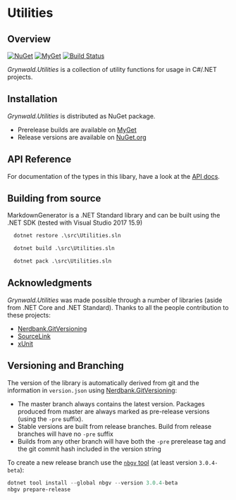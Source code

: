 # Utilities

## Overview

[![NuGet](https://img.shields.io/nuget/v/Grynwald.Utilities.svg)](https://www.nuget.org/packages/Grynwald.Utilities)
[![MyGet](https://img.shields.io/myget/ap0llo-utilities/vpre/Grynwald.Utilities.svg?label=myget)](https://www.myget.org/feed/ap0llo-utilities/package/nuget/Grynwald.Utilities)
[![Build Status](https://dev.azure.com/ap0llo/OSS/_apis/build/status/utilities?branchName=master)](https://dev.azure.com/ap0llo/OSS/_build/latest?definitionId=8?branchName=master)

*Grynwald.Utilities* is a collection of utility functions for usage in C#/.NET projects.

## Installation

*Grynwald.Utilities* is distributed as NuGet package.

- Prerelease builds are available on [MyGet](https://www.myget.org/feed/ap0llo-utilities/package/nuget/Grynwald.Utilities)
- Release versions are available on [NuGet.org](https://www.nuget.org/packages/Grynwald.Utilities)

## API Reference

For documentation of the types in this libary, have a look at the [API docs](docs/api/Grynwald/Utilities/Namespace.md).

## Building from source

MarkdownGenerator is a .NET Standard library and can be built using the .NET SDK (tested with Visual Studio 2017 15.9)

```bat
  dotnet restore .\src\Utilities.sln

  dotnet build .\src\Utilities.sln

  dotnet pack .\src\Utilities.sln
```

## Acknowledgments

*Grynwald.Utilities* was made possible through a number of libraries (aside from
.NET Core and .NET Standard). Thanks to all the people contribution to these projects:

- [Nerdbank.GitVersioning](https://github.com/AArnott/Nerdbank.GitVersioning/)
- [SourceLink](https://github.com/dotnet/sourcelink)
- [xUnit](http://xunit.github.io/)

## Versioning and Branching

The version of the library is automatically derived from git and the information
in `version.json` using [Nerdbank.GitVersioning](https://github.com/AArnott/Nerdbank.GitVersioning):

- The master branch  always contains the latest version. Packages produced from
  master are always marked as pre-release versions (using the `-pre` suffix).
- Stable versions are built from release branches. Build from release branches
  will have no `-pre` suffix
- Builds from any other branch will have both the `-pre` prerelease tag and the git
  commit hash included in the version string

To create a new release branch use the [`nbgv` tool](https://www.nuget.org/packages/nbgv/)
(at least version `3.0.4-beta`):

```ps1
dotnet tool install --global nbgv --version 3.0.4-beta
nbgv prepare-release
```
